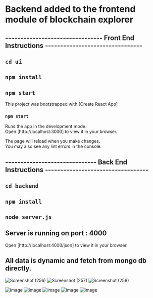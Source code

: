 # Backend added to the frontend module of blockchain explorer

<!-------------------------------------------------------------------------------------------->



<!-------------------------------------------------------------------------------------------->

## -------------------------------- Front End Instructions --------------------------------

## `cd ui`

## `npm install`

## `npm start`

This project was bootstrapped with [Create React App]

### `npm start`

Runs the app in the development mode.\
Open [http://localhost:3000] to view it in your browser.

The page will reload when you make changes.\
You may also see any lint errors in the console.

<!-------------------------------------------------------------------------------------------->

## ------------------------------ Back End Instructions ----------------------------------

## `cd backend`

## `npm install`

##  `node server.js`

## Server is running on port : 4000

Open [http://localhost:4000/json] to view it in your browser.



## All data is dynamic and fetch from mongo db directly.

![Screenshot (256)](https://user-images.githubusercontent.com/50754786/228408097-e348f356-16b0-4b61-84a6-178a508e8703.png)
![Screenshot (257)](https://user-images.githubusercontent.com/50754786/228408104-58f53900-d93a-4d66-a62a-66464e5a7ae5.png)
![Screenshot (258)](https://user-images.githubusercontent.com/50754786/228408109-0ff63e8b-bf1d-4649-bafe-cdc482ac4072.png)

![image](https://user-images.githubusercontent.com/50754786/228408258-04ae7927-9fba-4394-9102-ea07388c0806.png)
![image](https://user-images.githubusercontent.com/50754786/228408279-849791ee-5057-41f2-a45e-6905cd2f9356.png)
![image](https://user-images.githubusercontent.com/50754786/228408327-64026ef9-8684-4385-9c9d-8efd6861f6c6.png)
![image](https://user-images.githubusercontent.com/50754786/228408358-4d4a375d-e741-40b7-9734-52b028312570.png)
![image](https://user-images.githubusercontent.com/50754786/228408385-6c5f3397-9862-4919-996e-b8ac08e7d098.png)






